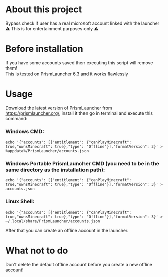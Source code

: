 # About this project
Bypass check if user has a real microsoft account linked with the launcher<br>
⚠️ This is for entertainment purposes only ⚠️
# Before installation
If you have some accounts saved then executing this script will remove them!<br>
This is tested on PrismLauncher 6.3 and it works flawlessly
# Usage
Download the latest version of PrismLauncher from https://prismlauncher.org/, install it then go in terminal and execute this command:
### Windows CMD:
```
echo '{"accounts": [{"entitlement": {"canPlayMinecraft": true,"ownsMinecraft": true},"type": "Offline"}],"formatVersion": 3}' > %appdata%/PrismLauncher/accounts.json
```
### Windows Portable PrismLauncher CMD (you need to be in the same directory as the installation path):
```
echo '{"accounts": [{"entitlement": {"canPlayMinecraft": true,"ownsMinecraft": true},"type": "Offline"}],"formatVersion": 3}' > accounts.json
```
### Linux Shell:
```
echo '{"accounts": [{"entitlement": {"canPlayMinecraft": true,"ownsMinecraft": true},"type": "Offline"}],"formatVersion": 3}' > ~/.local/share/PrismLauncher/accounts.json
```
After that you can create an offline account in the launcher. 
# What not to do
Don't delete the default offline account before you create a new offline account!
